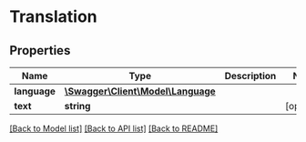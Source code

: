 # Translation

## Properties
Name | Type | Description | Notes
------------ | ------------- | ------------- | -------------
**language** | [**\Swagger\Client\Model\Language**](Language.md) |  | 
**text** | **string** |  | [optional] 

[[Back to Model list]](../README.md#documentation-for-models) [[Back to API list]](../README.md#documentation-for-api-endpoints) [[Back to README]](../README.md)


